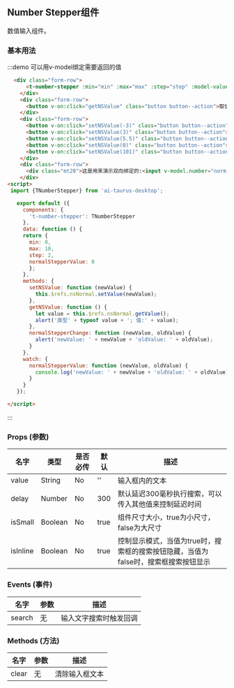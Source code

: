 <script>
 import {TNumberStepper} from 'ai-taurus-desktop';

   export default ({
     components: {
       't-number-stepper': TNumberStepper
     },
     data: function () {
     return {
       min: 0,
       max: 10,
       step: 2,
       normalStepperValue: 0
       };
     },
     methods: {
       setNSValue: function (newValue) {
         this.$refs.nsNormal.setValue(newValue);
       },
       getNSValue: function () {
         let value = this.$refs.nsNormal.getValue();
         alert('类型' + typeof value + '; 值:' + value);
       },
       enable: function () {
         this.$refs.nsNormal.enable();
       },
       disable: function () {
         this.$refs.nsNormal.disable();
       },
       normalStepperChange: function (newValue, oldValue) {
         alert('newValue: ' + newValue + 'oldValue: ' + oldValue);
       }
     },
     watch: {
       normalStepperValue: function (newValue, oldValue) {
         console.log('newValue: ' + newValue + 'oldValue: ' + oldValue);
       }
     }
   });

</script>

## Number Stepper组件

数值输入组件。

### 基本用法

:::demo 可以用v-model绑定需要返回的值

```html
  <div class="form-row">
      <t-number-stepper :min="min" :max="max" :step="step" :model-value="normalStepperValue" label="Number Steppper" @on-value-change="normalStepperChange" ref="nsNormal" v-model="normalStepperValue"></t-number-stepper>
    </div>
    <div class="form-row">
      <button v-on:click="getNSValue" class="button button--action">取值</button>
    </div>
    <div class="form-row">
      <button v-on:click="setNSValue(-3)" class="button button--action">设置值为(-3)</button>
      <button v-on:click="setNSValue(3)" class="button button--action">设置值为(3)</button>
      <button v-on:click="setNSValue(5.5)" class="button button--action">设置值为(5.5)</button>
      <button v-on:click="setNSValue(0)" class="button button--action">设置值为(0)</button>
      <button v-on:click="setNSValue(101)" class="button button--action">设置值为(101)</button>
    </div>
    <div class="form-row">
      <div class="mt20">这是用来演示双向绑定的:<input v-model.number="normalStepperValue"></div>
    </div>
<script>
 import {TNumberStepper} from 'ai-taurus-desktop';

   export default ({
     components: {
       't-number-stepper': TNumberStepper
     },
     data: function () {
     return {
       min: 0,
       max: 10,
       step: 2,
       normalStepperValue: 0
       };
     },
     methods: {
       setNSValue: function (newValue) {
         this.$refs.nsNormal.setValue(newValue);
       },
       getNSValue: function () {
         let value = this.$refs.nsNormal.getValue();
         alert('类型' + typeof value + '; 值:' + value);
       },
       normalStepperChange: function (newValue, oldValue) {
         alert('newValue: ' + newValue + 'oldValue: ' + oldValue);
       }
     },
     watch: {
       normalStepperValue: function (newValue, oldValue) {
         console.log('newValue: ' + newValue + 'oldValue: ' + oldValue);
       }
     }
   });

</script>
```
:::

### Props (参数)

| 名字 | 类型 | 是否必传 | 默认 | 描述 |
| --- | --- | --- | --- | --- |
| value | String | No | '' | 输入框内的文本 |
| delay | Number | No | 300 | 默认延迟300毫秒执行搜索，可以传入其他值来控制延迟时间 |
| isSmall | Boolean | No  | true | 组件尺寸大小，true为小尺寸，false为大尺寸 |
| isInline | Boolean | No | true | 控制显示模式，当值为true时，搜索框的搜索按钮隐藏，当值为false时，搜索框搜索按钮显示 |

### Events (事件)

| 名字 | 参数 | 描述 |
| --- | --- | --- |
| search | 无 | 输入文字搜索时触发回调 |

### Methods (方法)

| 名字 | 参数 | 描述 |
| --- | ---| --- |
| clear |无| 清除输入框文本 |
